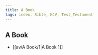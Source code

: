 ```yaml
---
title: A Book
tags: index, Bible, KJV, Test_Testament
---
```


## A Book

- [[av/A Book/1|A Book 1]]
